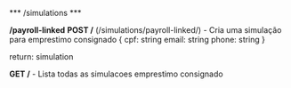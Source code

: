 *** /simulations ***

**/payroll-linked**
**POST /** (/simulations/payroll-linked/) - Cria uma simulação para emprestimo consignado
{
  cpf: string
  email: string
  phone: string
}

return: simulation

**GET /** - Lista todas as simulacoes emprestimo consignado
